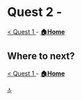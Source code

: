 # Quest 2 -

[ < Quest 1 ](student/quest1.md) - **[🏠Home](../README.md)**

## Where to next?

[ < Quest 1 ](student/quest1.md) - **[🏠Home](../README.md)**

[🔝](#)
